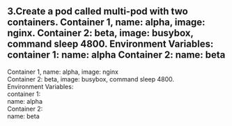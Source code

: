 3.Create a pod called multi-pod with two containers.     Container 1, name: alpha, image: nginx. Container 2: beta, image: busybox, command sleep 4800.   Environment Variables: container 1:   name: alpha   Container 2:   name: beta 
----------------------------    
Container 1, name: alpha, image: nginx   
Container 2: beta, image: busybox, command sleep 4800.   
Environment Variables:   
container 1:   
name: alpha   
Container 2:   
name: beta   
